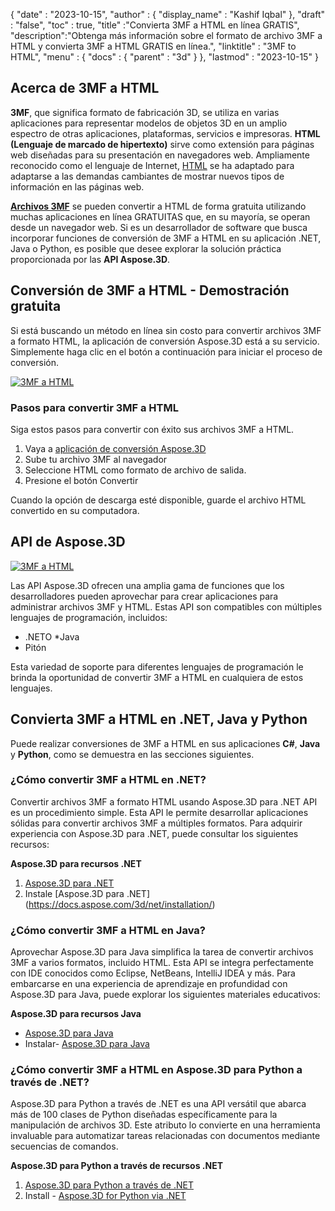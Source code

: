 {
  "date" : "2023-10-15",
  "author" : {
    "display_name" : "Kashif Iqbal"
},
  "draft" : "false",
  "toc" : true,
  "title" :"Convierta 3MF a HTML en línea GRATIS",
  "description":"Obtenga más información sobre el formato de archivo 3MF a HTML y convierta 3MF a HTML GRATIS en línea.",
  "linktitle" : "3MF to HTML",
  "menu" : {
    "docs" : {
      "parent" : "3d"
}
},
  "lastmod" : "2023-10-15"
}

## Acerca de 3MF a HTML

**3MF**, que significa formato de fabricación 3D, se utiliza en varias aplicaciones para representar modelos de objetos 3D en un amplio espectro de otras aplicaciones, plataformas, servicios e impresoras. **HTML (Lenguaje de marcado de hipertexto)** sirve como extensión para páginas web diseñadas para su presentación en navegadores web. Ampliamente reconocido como el lenguaje de Internet, [HTML](/es/web/html/) se ha adaptado para adaptarse a las demandas cambiantes de mostrar nuevos tipos de información en las páginas web.

**[Archivos 3MF](/es/3d/3mf/)** se pueden convertir a HTML de forma gratuita utilizando muchas aplicaciones en línea GRATUITAS que, en su mayoría, se operan desde un navegador web. Si es un desarrollador de software que busca incorporar funciones de conversión de 3MF a HTML en su aplicación .NET, Java o Python, es posible que desee explorar la solución práctica proporcionada por las **API Aspose.3D**.

## Conversión de 3MF a HTML - Demostración gratuita

Si está buscando un método en línea sin costo para convertir archivos 3MF a formato HTML, la aplicación de conversión Aspose.3D está a su servicio. Simplemente haga clic en el botón a continuación para iniciar el proceso de conversión.

[![3MF a HTML](../3mf-to-html.png)](https://products.aspose.app/3d/conversion/)

### Pasos para convertir 3MF a HTML

Siga estos pasos para convertir con éxito sus archivos 3MF a HTML.

1. Vaya a [aplicación de conversión Aspose.3D](https://products.aspose.app/3d/conversion/)
1. Sube tu archivo 3MF al navegador
1. Seleccione HTML como formato de archivo de salida.
1. Presione el botón Convertir

Cuando la opción de descarga esté disponible, guarde el archivo HTML convertido en su computadora.

## API de Aspose.3D

[![3MF a HTML](../try-aspose-3d.png)](https://products.aspose.com/3d/)

Las API Aspose.3D ofrecen una amplia gama de funciones que los desarrolladores pueden aprovechar para crear aplicaciones para administrar archivos 3MF y HTML. Estas API son compatibles con múltiples lenguajes de programación, incluidos:

* .NETO
*Java
* Pitón

Esta variedad de soporte para diferentes lenguajes de programación le brinda la oportunidad de convertir 3MF a HTML en cualquiera de estos lenguajes.

## Convierta 3MF a HTML en .NET, Java y Python

Puede realizar conversiones de 3MF a HTML en sus aplicaciones **C#**, **Java** y **Python**, como se demuestra en las secciones siguientes.

### ¿Cómo convertir 3MF a HTML en .NET?

Convertir archivos 3MF a formato HTML usando Aspose.3D para .NET API es un procedimiento simple. Esta API le permite desarrollar aplicaciones sólidas para convertir archivos 3MF a múltiples formatos. Para adquirir experiencia con Aspose.3D para .NET, puede consultar los siguientes recursos:

**Aspose.3D para recursos .NET**

1. [Aspose.3D para .NET](https://products.aspose.com/3d/net/)
1. Instale [Aspose.3D para .NET] (https://docs.aspose.com/3d/net/installation/)

### ¿Cómo convertir 3MF a HTML en Java?

Aprovechar Aspose.3D para Java simplifica la tarea de convertir archivos 3MF a varios formatos, incluido HTML. Esta API se integra perfectamente con IDE conocidos como Eclipse, NetBeans, IntelliJ IDEA y más. Para embarcarse en una experiencia de aprendizaje en profundidad con Aspose.3D para Java, puede explorar los siguientes materiales educativos:

**Aspose.3D para recursos Java**

* [Aspose.3D para Java](https://products.aspose.com/3d/java/)
* Instalar- [Aspose.3D para Java](https://docs.aspose.com/3d/java/installation/)

### ¿Cómo convertir 3MF a HTML en Aspose.3D para Python a través de .NET?

Aspose.3D para Python a través de .NET es una API versátil que abarca más de 100 clases de Python diseñadas específicamente para la manipulación de archivos 3D. Este atributo lo convierte en una herramienta invaluable para automatizar tareas relacionadas con documentos mediante secuencias de comandos.

**Aspose.3D para Python a través de recursos .NET**

1. [Aspose.3D para Python a través de .NET](https://products.aspose.com/3d/python-net/)
1. Install - [Aspose.3D for Python via .NET](https://releases.aspose.com/3d/python-net/)
